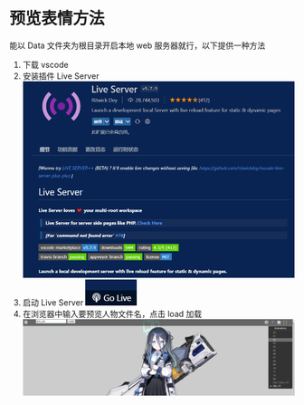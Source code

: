 # 预览表情方法

能以 Data 文件夹为根目录开启本地 web 服务器就行，以下提供一种方法

1. 下载 vscode
2. 安装插件 Live Server
   ![w1](./Image/w1.png)
3. 启动 Live Server
   ![w2](./Image/w2.png)
4. 在浏览器中输入要预览人物文件名，点击 load 加载
   ![w3](./Image/w3.png)

